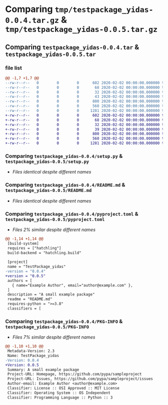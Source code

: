 # Comparing `tmp/testpackage_yidas-0.0.4.tar.gz` & `tmp/testpackage_yidas-0.0.5.tar.gz`

## Comparing `testpackage_yidas-0.0.4.tar` & `testpackage_yidas-0.0.5.tar`

### file list

```diff
@@ -1,7 +1,7 @@
--rw-r--r--   0        0        0      602 2020-02-02 00:00:00.000000 testpackage_yidas-0.0.4/setup.py
--rw-r--r--   0        0        0       68 2020-02-02 00:00:00.000000 testpackage_yidas-0.0.4/src/TestPackage_yidas/TestClass.py
--rw-r--r--   0        0        0       32 2020-02-02 00:00:00.000000 testpackage_yidas-0.0.4/src/TestPackage_yidas/__init__.py
--rw-r--r--   0        0        0       43 2020-02-02 00:00:00.000000 testpackage_yidas-0.0.4/src/TestPackage_yidas/example.py
--rw-r--r--   0        0        0      800 2020-02-02 00:00:00.000000 testpackage_yidas-0.0.4/README.md
--rw-r--r--   0        0        0      560 2020-02-02 00:00:00.000000 testpackage_yidas-0.0.4/pyproject.toml
--rw-r--r--   0        0        0     1281 2020-02-02 00:00:00.000000 testpackage_yidas-0.0.4/PKG-INFO
+-rw-r--r--   0        0        0      602 2020-02-02 00:00:00.000000 testpackage_yidas-0.0.5/setup.py
+-rw-r--r--   0        0        0       68 2020-02-02 00:00:00.000000 testpackage_yidas-0.0.5/src/TestPackage_yidas/TestClass.py
+-rw-r--r--   0        0        0       32 2020-02-02 00:00:00.000000 testpackage_yidas-0.0.5/src/TestPackage_yidas/__init__.py
+-rw-r--r--   0        0        0       39 2020-02-02 00:00:00.000000 testpackage_yidas-0.0.5/src/TestPackage_yidas/example.py
+-rw-r--r--   0        0        0      800 2020-02-02 00:00:00.000000 testpackage_yidas-0.0.5/README.md
+-rw-r--r--   0        0        0      560 2020-02-02 00:00:00.000000 testpackage_yidas-0.0.5/pyproject.toml
+-rw-r--r--   0        0        0     1281 2020-02-02 00:00:00.000000 testpackage_yidas-0.0.5/PKG-INFO
```

### Comparing `testpackage_yidas-0.0.4/setup.py` & `testpackage_yidas-0.0.5/setup.py`

 * *Files identical despite different names*

### Comparing `testpackage_yidas-0.0.4/README.md` & `testpackage_yidas-0.0.5/README.md`

 * *Files identical despite different names*

### Comparing `testpackage_yidas-0.0.4/pyproject.toml` & `testpackage_yidas-0.0.5/pyproject.toml`

 * *Files 2% similar despite different names*

```diff
@@ -1,14 +1,14 @@
 [build-system]
 requires = ["hatchling"]
 build-backend = "hatchling.build"
 
 [project]
 name = "TestPackage_yidas"
-version = "0.0.4"
+version = "0.0.5"
 authors = [
   { name="Example Author", email="author@example.com" },
 ]
 description = "A small example package"
 readme = "README.md"
 requires-python = ">=3.8"
 classifiers = [
```

### Comparing `testpackage_yidas-0.0.4/PKG-INFO` & `testpackage_yidas-0.0.5/PKG-INFO`

 * *Files 7% similar despite different names*

```diff
@@ -1,10 +1,10 @@
 Metadata-Version: 2.3
 Name: TestPackage_yidas
-Version: 0.0.4
+Version: 0.0.5
 Summary: A small example package
 Project-URL: Homepage, https://github.com/pypa/sampleproject
 Project-URL: Issues, https://github.com/pypa/sampleproject/issues
 Author-email: Example Author <author@example.com>
 Classifier: License :: OSI Approved :: MIT License
 Classifier: Operating System :: OS Independent
 Classifier: Programming Language :: Python :: 3
```

